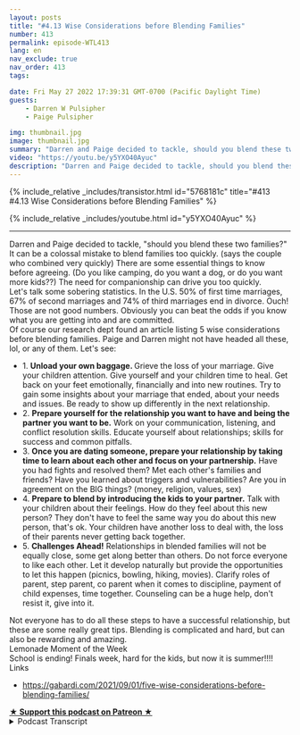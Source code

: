 ```yaml
---
layout: posts
title: "#4.13 Wise Considerations before Blending Families"
number: 413
permalink: episode-WTL413
lang: en
nav_exclude: true
nav_order: 413
tags:

date: Fri May 27 2022 17:39:31 GMT-0700 (Pacific Daylight Time)
guests:
    - Darren W Pulsipher
    - Paige Pulsipher

img: thumbnail.jpg
image: thumbnail.jpg
summary: "Darren and Paige decided to tackle, should you blend these two families? It can be a colossal mistake to blend families too quickly. (says the couple who combined very quickly) There are some essential things to know before agreeing. (Do you like camping, do you want a dog, or do you want more kids??) The need for companionship can drive you too quickly. "
video: "https://youtu.be/y5YXO40Ayuc"
description: "Darren and Paige decided to tackle, should you blend these two families? It can be a colossal mistake to blend families too quickly. (says the couple who combined very quickly) There are some essential things to know before agreeing. (Do you like camping, do you want a dog, or do you want more kids??) The need for companionship can drive you too quickly. "
---
```


<div>
{% include_relative _includes/transistor.html id="5768181c" title="#413 #4.13 Wise Considerations before Blending Families" %}

{% include_relative _includes/youtube.html id="y5YXO40Ayuc" %}
</div>

---

<html><head></head><body><div>Darren and Paige decided to tackle, "should you blend these two families?" It can be a colossal mistake to blend families too quickly. (says the couple who combined very quickly) There are some essential things to know before agreeing. (Do you like camping, do you want a dog, or do you want more kids??) The need for companionship can drive you too quickly.&nbsp;</div><div>Let's talk some sobering statistics. In the U.S. 50% of first time marriages, 67% of second marriages and 74% of third marriages end in divorce. Ouch! Those are not good numbers. Obviously you can beat the odds if you know what you are getting into and are committed.&nbsp;</div><div>Of course our research dept found an article listing 5 wise considerations before blending families. Paige and Darren might not have headed all these, lol, or any of them. Let's see:</div><ul><li>1. <strong>Unload your own baggage. </strong>Grieve the loss of your marriage. Give your children attention. Give yourself and your children time to heal. Get back on your feet emotionally, financially and into new routines. Try to gain some insights about your marriage that ended, about your needs and issues. Be ready to show up differently in the next relationship.&nbsp;</li><li>2. <strong>Prepare yourself for the relationship you want to have and being the partner you want to be.</strong> Work on your communication, listening, and conflict resolution skills. Educate yourself about relationships; skills for success and common pitfalls.</li><li>3. <strong>Once you are dating someone, prepare your relationship by taking time to learn about each other and focus on your partnership.</strong> Have you had fights and resolved them? Met each other's families and friends? Have you learned about triggers and vulnerabilities? Are you in agreement on the BIG things? (money, religion, values, sex)</li><li>4. <strong>Prepare to blend by introducing the kids to your partner.</strong> Talk with your children about their feelings. How do they feel about this new person? They don't have to feel the same way you do about this new person, that's ok. Your children have another loss to deal with, the loss of their parents never getting back together.</li><li>5. <strong>Challenges Ahead!</strong> Relationships in blended families will not be equally close, some get along better than others. Do not force everyone to like each other. Let it develop naturally but provide the opportunities to let this happen (picnics, bowling, hiking, movies). Clarify roles of parent, step parent, co parent when it comes to discipline, payment of child expenses, time together. Counseling can be a huge help, don't resist it, give into it.</li></ul><div>Not everyone has to do all these steps to have a successful relationship, but these are some really great tips. Blending is complicated and hard, but can also be rewarding and amazing.&nbsp;</div><div>Lemonade Moment of the Week</div><div>School is ending! Finals week, hard for the kids, but now it is summer!!!!</div><div>Links</div><ul><li><a href="https://gabardi.com/2021/09/01/five-wise-considerations-before-blending-families/">https://gabardi.com/2021/09/01/five-wise-considerations-before-blending-families/</a></li></ul>
<strong>
  <a href="https://www.patreon.com/wheresthelemonade" target="_donate" rel="payment" title="★ Support this podcast on Patreon ★">★ Support this podcast on Patreon ★</a>
</strong></body></html>

<details>
<summary> Podcast Transcript </summary>

<p></p>

</details>
